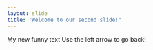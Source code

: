 ```yaml
---
layout: slide
title: "Welcome to our second slide!"
---
```

My new funny text
Use the left arrow to go back!
